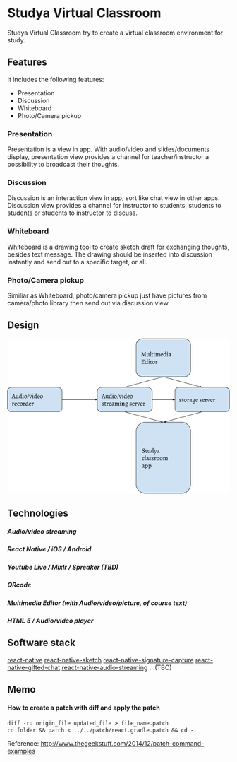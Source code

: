 # Studya Virtual Classroom
Studya Virtual Classroom try to create a virtual classroom environment for study. 

## Features
It includes the following features:
 - Presentation
 - Discussion
 - Whiteboard
 - Photo/Camera pickup

### Presentation
Presentation is a view in app. With audio/video and slides/documents display, presentation view provides a channel for teacher/instructor a possibility to broadcast their thoughts.

### Discussion
Discussion is an interaction view in app, sort like chat view in other apps. Discussion view provides a channel for instructor to students, students to students or students to instructor to discuss.

### Whiteboard
Whiteboard is a drawing tool to create sketch draft for exchanging thoughts, besides text message. The drawing should be inserted into discussion instantly and send out to a specific target, or all.

### Photo/Camera pickup
Similiar as Whiteboard, photo/camera pickup just have pictures from camera/photo library then send out via discussion view.

## Design
![Studya Classroom Top][studya_classroom_top]

[studya_classroom_top]: doc/d/studya_classroom_top.png

## Technologies
##### Audio/video streaming
##### React Native / iOS / Android
##### Youtube Live / Mixlr / Spreaker (TBD)
##### QRcode
##### Multimedia Editor (with Audio/video/picture, of course text)
##### HTML 5 / Audio/video player


## Software stack
[react-native](https://facebook.github.io/react-native)
[react-native-sketch](https://github.com/jgrancher/react-native-sketch)
[react-native-signature-capture](https://github.com/RepairShopr/react-native-signature-capture)
[react-native-gifted-chat](https://github.com/FaridSafi/react-native-gifted-chat)
[react-native-audio-streaming](https://github.com/tlenclos/react-native-audio-streaming)
...(TBC)


## Memo
#### How to create a patch with diff and apply the patch
```
diff -ru origin_file updated_file > file_name.patch
cd folder && patch < ../../patch/react.gradle.patch && cd -
```
Reference:
http://www.thegeekstuff.com/2014/12/patch-command-examples
